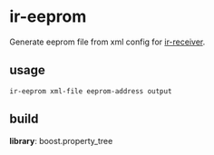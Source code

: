 # ir-eeprom
Generate eeprom file from xml config for [ir-receiver](https://github.com/aplqo/ir-receiver).

## usage
```
ir-eeprom xml-file eeprom-address output
```

## build
**library**: boost.property_tree